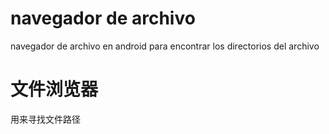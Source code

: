 # navegador de archivo
navegador de archivo en android para encontrar los directorios del archivo

# 文件浏览器
用来寻找文件路径
